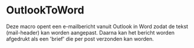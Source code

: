 # OutlookToWord

Deze macro opent een e-mailbericht vanuit Outlook in Word zodat de tekst (mail-header) kan worden aangepast. Daarna kan het bericht worden afgedrukt als een 'brief' die per post verzonden kan worden.